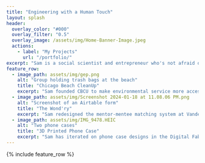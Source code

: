 ```yaml
---
title: "Engineering with a Human Touch"
layout: splash
header:
  overlay_color: "#000"
  overlay_filter: "0.5"
  overlay_image: /assets/img/Home-Banner-Image.jpeg
  actions:
    - label: "My Projects"
      url: "/portfolio/"
excerpt: "Sam is a social scientist and entrepreneur who's not afraid of tinkering with tech. This portoflio will focus on his digital fabrication projects."
feature_row:
  - image_path: assets/img/gep.png
    alt: "Group holding trash bags at the beach"
    title: "Chicago Beach CleanUp"
    excerpt: "Sam founded CBCU to make environmental service more accessible in Chicago."
  - image_path: assets/img/Screenshot 2024-01-18 at 11.08.06 PM.png
    alt: "Screenshot of an Airtable form"
    title: "The Wond'ry"
    excerpt: "Sam redesigned the mentor-mentee matching system at Vanderbilt's innovation center."
  - image_path: assets/img/IMG_9478.HEIC
    alt: "Two phone cases"
    title: "3D Printed Phone Case"
    excerpt: "Sam has iterated on phone case designs in the Digital Fabrication Lab."
---
```


{% include feature_row %}

